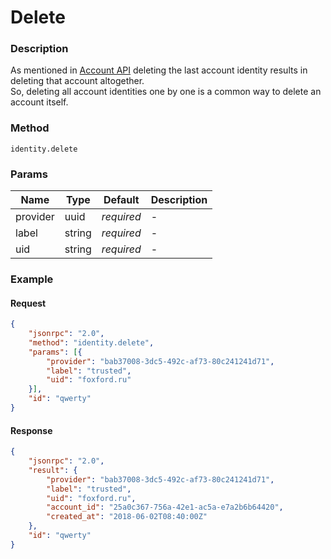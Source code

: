 # Delete

### Description

As mentioned in [Account API](api.account.html#description) deleting the last account identity results in deleting that account altogether.  
So, deleting all account identities one by one is a common way to delete an account itself.

### Method

```
identity.delete
```

### Params

Name      | Type   | Default    | Description
--------- | ------ | ---------- | ------------------
provider  | uuid   | _required_ | -
label     | string | _required_ | -
uid       | string | _required_ | -

### Example

#### Request

```json
{
    "jsonrpc": "2.0",
    "method": "identity.delete",
    "params": [{
        "provider": "bab37008-3dc5-492c-af73-80c241241d71",
        "label": "trusted",
        "uid": "foxford.ru"
    }],
    "id": "qwerty"
}
```

#### Response

```json
{
    "jsonrpc": "2.0",
    "result": {
        "provider": "bab37008-3dc5-492c-af73-80c241241d71",
        "label": "trusted",
        "uid": "foxford.ru",
        "account_id": "25a0c367-756a-42e1-ac5a-e7a2b6b64420",
        "created_at": "2018-06-02T08:40:00Z"
    },
    "id": "qwerty"
}
```
